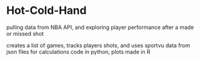 # Hot-Cold-Hand
pulling data from NBA API, and exploring player performance after a made or missed shot

creates a list of games, tracks players shots, and uses sportvu data from json files for calculations
code in python, plots made in R
